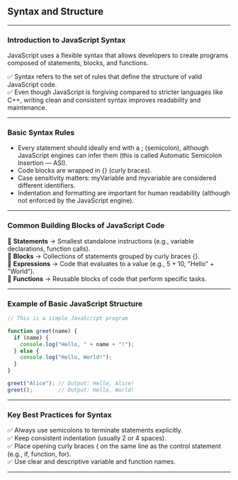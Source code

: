 ## Syntax and Structure

---

### Introduction to JavaScript Syntax

<span class="emphasis">JavaScript</span> uses a flexible syntax that allows developers to create programs composed of <span class="secondEmphasis">statements</span>, <span class="secondEmphasis">blocks</span>, and <span class="secondEmphasis">functions</span>.

✅ Syntax refers to the set of rules that define the structure of valid JavaScript code.  
✅ Even though JavaScript is forgiving compared to stricter languages like C++, writing clean and consistent syntax improves readability and maintenance.

---

### Basic Syntax Rules

- Every statement should ideally end with a <span class="codeSnip">;</span> (semicolon), although JavaScript engines can infer them (this is called Automatic Semicolon Insertion — <span class="secondEmphasis">ASI</span>).
- Code blocks are wrapped in <span class="codeSnip">{}</span> (curly braces).
- Case sensitivity matters: <span class="emphasis">myVariable</span> and <span class="emphasis">myvariable</span> are considered different identifiers.
- Indentation and formatting are important for human readability (although not enforced by the JavaScript engine).

---

### Common Building Blocks of JavaScript Code

🔹 **Statements** → Smallest standalone instructions (e.g., variable declarations, function calls).  
🔹 **Blocks** → Collections of statements grouped by curly braces <span class="codeSnip">{}</span>.  
🔹 **Expressions** → Code that evaluates to a value (e.g., <span class="codeSnip">5 + 10</span>, <span class="codeSnip">"Hello" + "World"</span>).  
🔹 **Functions** → Reusable blocks of code that perform specific tasks.

---

### Example of Basic JavaScript Structure

```javascript
// This is a simple JavaScript program

function greet(name) {
  if (name) {
    console.log("Hello, " + name + "!");
  } else {
    console.log("Hello, World!");
  }
}

greet("Alice"); // Output: Hello, Alice!
greet();        // Output: Hello, World!
```

---

### Key Best Practices for Syntax

✅ Always use <span class="emphasis">semicolons</span> to <span class="secondEmphasis">terminate</span> statements explicitly.  
✅ Keep consistent indentation (usually 2 or 4 spaces).  
✅ Place opening curly braces <span class="codeSnip">{</span> on the same line as the control statement (e.g., <span class="codeSnip">if</span>, <span class="codeSnip">function</span>, <span class="codeSnip">for</span>).  
✅ Use clear and descriptive variable and function names.

---

